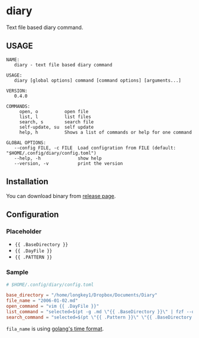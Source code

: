 # diary

Text file based diary command.

## USAGE
```
NAME:
   diary - text file based diary command

USAGE:
   diary [global options] command [command options] [arguments...]

VERSION:
   0.4.0

COMMANDS:
     open, o          open file
     list, l          list files
     search, s        search file
     self-update, su  self update
     help, h          Shows a list of commands or help for one command

GLOBAL OPTIONS:
   --config FILE, -c FILE  Load configration from FILE (default: "$HOME/.config/diary/config.toml")
   --help, -h              show help
   --version, -v           print the version
```

## Installation

You can download binary from [release page](https://github.com/longkey1/diary/releases).

## Configuration

### Placeholder

- `{{ .BaseDirectory }}`
- `{{ .DayFile }}`
- `{{ .PATTERN }}`

### Sample

```toml
# $HOME/.config/diary/config.toml

base_directory = "/home/longkey1/Dropbox/Documents/Diary"
file_name = "2006-01-02.md"
open_command = "vim {{ .DayFile }}"
list_command = "selected=$(pt -g .md \"{{ .BaseDirectory }}\" | fzf --query \"$LBUFFER\"); [[ -n ${selected} ]] && env LESS=\"-R -X\" less ${selected} || true"
search_command = "selected=$(pt \"{{ .Pattern }}\" \"{{ .BaseDirectory }}\" | fzf --query \"$LBUFFER\" | awk -F : '{print \"-c \" $2 \" \" $1}'); [[ -n ${selected} ]] && vim $selected || true"

```

`fila_name` is using [golang's time format](https://golang.org/src/time/format.go).
